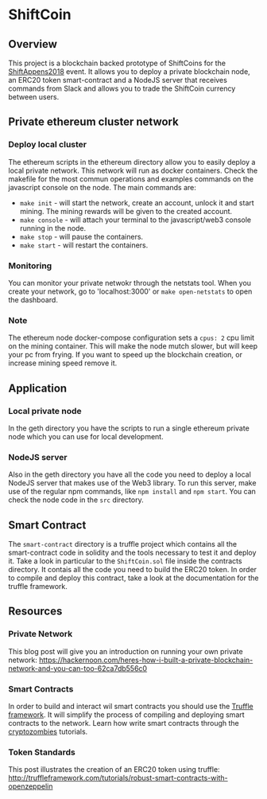 # ShiftCoin

## Overview
This project is a blockchain backed prototype of ShiftCoins for the [ShiftAppens2018](https://shiftappens.com/) event. It allows you to deploy a private blockchain node, an ERC20 token smart-contract and a NodeJS server that receives commands from Slack and allows you to trade the ShiftCoin currency between users.

## Private ethereum cluster network
### Deploy local cluster
The ethereum scripts in the ethereum directory allow you to easily deploy a local private network. This network will run as docker containers.
Check the makefile for the most commun operations and examples commands on the javascript console on the node. The main commands are:

* `make init` - will start the network, create an account, unlock it and start mining. The mining rewards will be given to the created account.
* `make console` - will attach your terminal to the javascript/web3 console running in the node.
* `make stop` - will pause the containers.
* `make start` - will restart the containers.

### Monitoring
You can monitor your private netwokr through the netstats tool. When you create your network, go to 'localhost:3000' or `make open-netstats` to open the dashboard.

### Note
The ethereum node docker-compose configuration sets a `cpus: 2` cpu limit on the mining container. This will make the node mutch slower, but will keep your pc from frying. If you want to speed up the blockchain creation, or increase mining speed remove it.

## Application
### Local private node
In the geth directory you have the scripts to run a single ethereum private node which you can use for local development.

### NodeJS server
Also in the geth directory you have all the code you need to deploy a local NodeJS server that makes use of the Web3 library.
To run this server, make use of the regular npm commands, like `npm install` and `npm start`.
You can check the node code in the `src` directory.

## Smart Contract
The `smart-contract` directory is a truffle project which contains all the smart-contract code in solidity and the tools necessary to test it and deploy it. Take a look in particular to the `ShiftCoin.sol` file inside the contracts directory. It contais all the code you need to build the ERC20 token.
In order to compile and deploy this contract, take a look at the documentation for the truffle framework.

## Resources
### Private Network
This blog post will give you an introduction on running your own private network: https://hackernoon.com/heres-how-i-built-a-private-blockchain-network-and-you-can-too-62ca7db556c0

### Smart Contracts
In order to build and interact wil smart contracts you should use the [Truffle framework](https://github.com/trufflesuite/truffle). It will simplify the process of compiling and deploying smart contracts to the network.
Learn how write smart contracts through the [cryptozombies](https://cryptozombies.io/) tutorials.

### Token Standards
This post illustrates the creation of an ERC20 token using truffle: http://truffleframework.com/tutorials/robust-smart-contracts-with-openzeppelin
